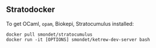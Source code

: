 Stratodocker
------------

To get OCaml, `opam`, Biokepi, Stratocumulus installed:

    docker pull smondet/stratocumulus
    docker run -it [OPTIONS] smondet/ketrew-dev-server bash
